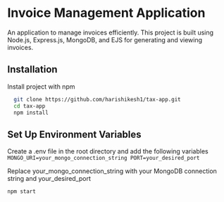
# Invoice Management Application

An application to manage invoices efficiently. This project is built using Node.js, Express.js, MongoDB, and EJS for generating and viewing invoices.


## Installation

Install project with npm

```bash
  git clone https://github.com/harishikesh1/tax-app.git
  cd tax-app
  npm install  
```

## Set Up Environment Variables
Create a .env file in the root directory and add the following variables
``
MONGO_URI=your_mongo_connection_string
PORT=your_desired_port``

Replace your_mongo_connection_string with your MongoDB connection string and your_desired_port

   ```bash 
   npm start
    